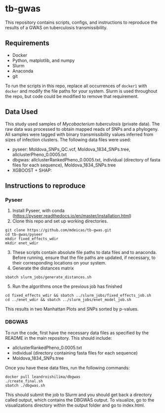 # tb-gwas
This repository contains scripts, configs, and instructions to reproduce the 
results of a GWAS on tuberculosis transmissibility. 

## Requirements
- Docker 
- Python, matplotlib, and numpy 
- Slurm 
- Anaconda 
- git 

To run the scripts in this repo, replace all occurrences of `docker1` with 
`docker` and modify the file paths for your system. Slurm is used throughout
the repo, but code could be modified to remove that requirement. 


## Data Used 
This study used samples of *Mycobacterium tuberculosis* (private data). 
The raw data was processed to obtain mapped reads of SNPs and a phylogeny. 
All samples were tagged with binary transmissibility values inferred from
sizes of infection clusters. The following data files were used:
- pyseer: Moldova_SNPs_QC.vcf, Moldova_1834_SNPs.tree, allclusterPheno_0.0005.txt
- dbgwas: allclusterRankedPheno_0.0005.txt, individual (directory of fasta files for each sequence), Moldova_1834_SNPs.tree
- XGBOOST + SHAP:

## Instructions to reproduce
### Pyseer
1. Install Pyseer, with conda (https://pyseer.readthedocs.io/en/master/installation.html)
2. Clone this repo and set up working directories. 

```
git clone https://github.com/mdeicas/tb-gwas.git
cd tb-gwas/pyseer 
mkdir fixed_effects_wdir
mkdir enet_wdir
``` 
3. These scripts contain absolute file paths to data files and to anaconda. Before running, ensure 
that the file paths are updated, if necessary, to their corresponding locations on your system. 
4. Generate the distances matrix  
```
sbatch slurm_jobs/generate_distances.sh
```
5. Run the algorithms once the previous job has finished 
```
cd fixed_effects_wdir && sbatch ../slurm_jobs/fixed_effects_job.sh
cd ../enet_wdir && sbatch ../slurm_jobs/enet_model_job.sh
```
This results in two Manhattan Plots and SNPs sorted by p-values. 


### DBGWAS
To run the code, first have the necessary data files as specified by the README in the main repository. This should include:
- allclusterRankedPheno_0.0005.txt
- individual (directory containing fasta files for each sequence) 
- Moldova_1834_SNPs.tree

Once you have these data files, run the following commands:

```
docker pull leandroishilima/dbgwas
./create_final.sh
sbatch ./dbgwas.sh
```

This should submit the job to Slurm and you should get back a directory called output, which contains the DBGWAS output. To visualize, go to the visualizations directory within the output folder and go to index.html.
